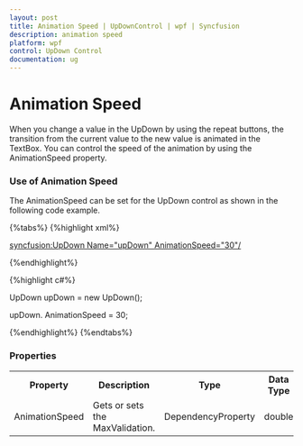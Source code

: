 ```yaml
---
layout: post
title: Animation Speed | UpDownControl | wpf | Syncfusion
description: animation speed
platform: wpf
control: UpDown Control
documentation: ug
---
```


# Animation Speed

When you change a value in the UpDown by using the repeat buttons, the transition from the current value to the new value is animated in the TextBox. You can control the speed of the animation by using the AnimationSpeed property.

### Use of Animation Speed

The AnimationSpeed can be set for the UpDown control as shown in the following code example.


{%tabs%}
{%highlight xml%}


<syncfusion:UpDown Name="upDown" AnimationSpeed="30"/>

{%endhighlight%}


{%highlight c#%}

UpDown upDown = new UpDown();

upDown. AnimationSpeed = 30;

{%endhighlight%}
{%endtabs%}

### Properties



<table>
<tr>
<th>
Property</th><th>
Description</th><th>
Type</th><th>
Data Type</th><th>
Reference links</th></tr>
<tr>
<td>
AnimationSpeed</td><td>
Gets or sets the MaxValidation.</td><td>
DependencyProperty</td><td>
double</td><td>
Not applicable.</td></tr>
</table>


